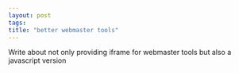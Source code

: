```yaml
---
layout: post
tags: 
title: "better webmaster tools"
---
```


Write about not only providing iframe for webmaster tools but also a
javascript version
